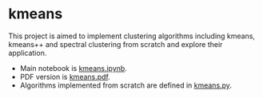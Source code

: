 # kmeans
This project is aimed to implement clustering algorithms including kmeans, kmeans++ and spectral clustering from scratch and explore their application.  
- Main notebook is [kmeans.ipynb](https://github.com/hxu47/kmeans/blob/main/kmeans.ipynb).  
- PDF version is [kmeans.pdf](https://github.com/hxu47/kmeans/blob/main/kmeans.pdf).  
- Algorithms implemented from scratch are defined in [kmeans.py](https://github.com/hxu47/kmeans/blob/main/kmeans.py).
